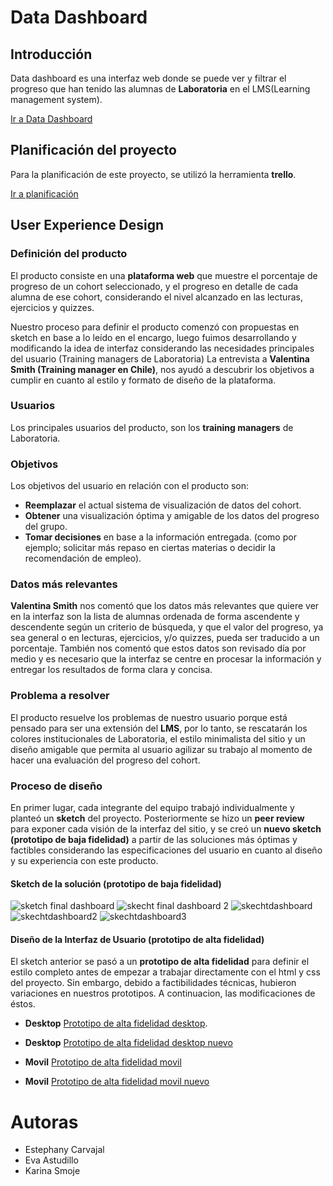 # Data Dashboard
 
## Introducción
Data dashboard es una interfaz web donde se puede ver y filtrar el progreso que han tenido las alumnas de **Laboratoria** en el LMS(Learning management system).

 [Ir a Data Dashboard](https://estephanyc.github.io/scl-2018-05-bc-core-pm-datadashboard/src/)

## Planificación del proyecto
Para la planificación de este proyecto, se utilizó la herramienta **trello**.

[Ir a planificación](https://trello.com/b/tVkuxrLr/data-dashboard)


## User Experience Design
### Definición del producto
 El producto consiste en una **plataforma web** que muestre el porcentaje de progreso de un cohort seleccionado, y el progreso en detalle de cada alumna de ese cohort, considerando el nivel alcanzado en las lecturas, ejercicios y quizzes.

 Nuestro proceso para definir el producto comenzó con propuestas en sketch en base a lo leído en el encargo, luego fuimos desarrollando y modificando la idea de interfaz considerando las necesidades principales del usuario (Training managers de Laboratoria) La entrevista a **Valentina Smith (Training manager en Chile)**, nos ayudó a descubrir los objetivos a cumplir en cuanto al estilo y formato de diseño de la plataforma.

### Usuarios
 Los principales usuarios del producto, son los **training managers** de Laboratoria.
 
### Objetivos
Los objetivos del usuario en relación con el producto son: 
* **Reemplazar** el actual sistema de visualización de datos del cohort.
* **Obtener** una visualización óptima y amigable de los datos del progreso del grupo.
* **Tomar decisiones** en base a la información entregada. (como por ejemplo; solicitar más repaso en ciertas materias o decidir la recomendación de empleo).

### Datos más relevantes
**Valentina Smith** nos comentó que los datos más relevantes que quiere ver en la interfaz son la lista de alumnas ordenada de forma ascendente y descendente según un criterio de búsqueda, y que el valor del progreso, ya sea general o en lecturas, ejercicios, y/o quizzes, pueda ser traducido a un porcentaje. También nos comentó que estos datos son revisado día por medio y es necesario que la interfaz se centre en procesar la información y entregar los resultados de forma clara y concisa.

### Problema a resolver
El producto resuelve los problemas de nuestro usuario porque está pensado para ser una extensión del **LMS**, por lo tanto, se rescatarán los colores institucionales de Laboratoria, el estilo minimalista del sitio y un diseño amigable que permita al usuario agilizar su trabajo al momento de hacer una evaluación del progreso del cohort.

### Proceso de diseño
En primer lugar, cada integrante del equipo trabajó individualmente y planteó un **sketch** del proyecto. Posteriormente se hizo un **peer review** para exponer cada visión de la interfaz del sitio, y se creó un **nuevo sketch (prototipo de baja fidelidad)** a partir de las soluciones más óptimas y factibles considerando las especificaciones del usuario en cuanto al diseño y su experiencia con este producto.

#### Sketch de la solución (prototipo de baja fidelidad)
![sketch final dashboard](https://user-images.githubusercontent.com/39053734/41178829-dd342274-6b3e-11e8-96de-82289f03ac70.jpg)
![skecht final dashboard 2](https://user-images.githubusercontent.com/39053734/41180840-06b09446-6b46-11e8-803b-04f61a660b5a.jpg)
![skechtdashboard](https://user-images.githubusercontent.com/39053734/41812934-90fd3c40-7702-11e8-9e69-8173260ff8c7.jpg)
![skechtdashboard2](https://user-images.githubusercontent.com/39053734/41812935-91205bc6-7702-11e8-9a54-d75bad572392.jpg)
![skechtdashboard3](https://user-images.githubusercontent.com/39053734/41812933-90da195e-7702-11e8-9130-0d03745f7578.jpg)
 
#### Diseño de la Interfaz de Usuario (prototipo de alta fidelidad)

El sketch anterior se pasó a un **prototipo de alta fidelidad** para definir el estilo completo antes de empezar a trabajar directamente con el html y css del proyecto. Sin embargo, debido a factibilidades técnicas, hubieron variaciones en nuestros prototipos. A continuacion, las modificaciones de éstos.
> 
- **Desktop** [Prototipo de alta fidelidad desktop](https://marvelapp.com/3hff1bh).
- **Desktop** [Prototipo de alta fidelidad desktop nuevo](https://marvelapp.com/4c43303)

- **Movil** [Prototipo de alta fidelidad movil](https://marvelapp.com/3j0904d/screen/44705723)
- **Movil** [Prototipo de alta fidelidad movil nuevo](https://marvelapp.com/4c43571/screen/44713164)

# Autoras
- Estephany Carvajal
- Eva Astudillo
- Karina Smoje